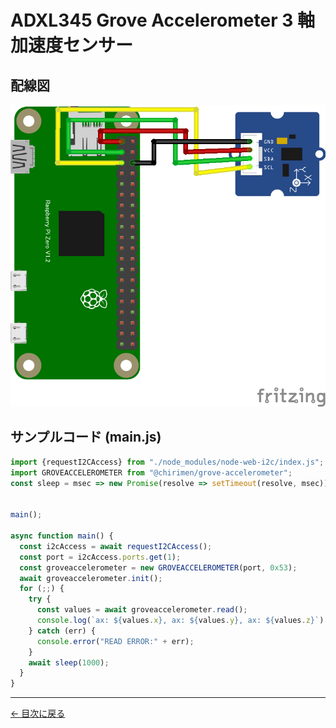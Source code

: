 # ADXL345 Grove Accelerometer 3 軸加速度センサー

## 配線図

![配線図](./schematic.png "schematic")

## サンプルコード (main.js)

```javascript
import {requestI2CAccess} from "./node_modules/node-web-i2c/index.js";
import GROVEACCELEROMETER from "@chirimen/grove-accelerometer";
const sleep = msec => new Promise(resolve => setTimeout(resolve, msec));


main();

async function main() {
  const i2cAccess = await requestI2CAccess();
  const port = i2cAccess.ports.get(1);
  const groveaccelerometer = new GROVEACCELEROMETER(port, 0x53);
  await groveaccelerometer.init();
  for (;;) {
    try {
      const values = await groveaccelerometer.read();
      console.log(`ax: ${values.x}, ax: ${values.y}, ax: ${values.z}`)
    } catch (err) {
      console.error("READ ERROR:" + err);
    }
    await sleep(1000);
  }
}
```


---
[← 目次に戻る](../index.md)
